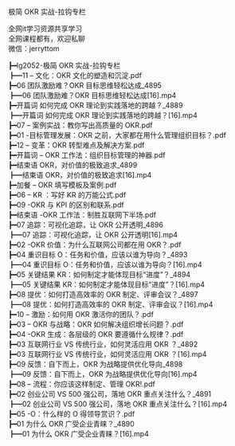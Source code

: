 极简 OKR 实战-拉钩专栏

全网it学习资源共享学习<br>全网课程都有，欢迎私聊<br>微信：jerryttom<br>

┣━lg2052-极简 OKR 实战-拉钩专栏<br> ┣━11 – 文化：OKR 文化的塑造和沉淀.pdf<br> ┣━06 团队激励难？OKR 目标思维轻松达成_4895<br> ┣━06 团队激励难？OKR 目标思维轻松达成[16].mp4<br> ┣━开篇词 如何完成 OKR 理论到实践落地的跨越？_4889<br> ┣━开篇词 如何完成 OKR 理论到实践落地的跨越？[16].mp4<br> ┣━07 – 案例实战：教你写出高质量的 OKR.pdf<br> ┣━01 -目标管理发展：OKR 之前，大家都在用什么管理组织目标？.pdf<br> ┣━12 – 变革：OKR 转型难点及解决方案.pdf<br> ┣━开篇词 – OKR 工作法：组织目标管理的神器.pdf<br> ┣━结束语 OKR，对价值的极致追求_4899<br> ┣━结束语 OKR，对价值的极致追求[16].mp4<br> ┣━加餐 – OKR 填写模板及案例.pdf<br> ┣━06 – KR ：写好 KR 的万能公式.pdf<br> ┣━09 -OKR 与 KPI 的区别和联系.pdf<br> ┣━结束语 -OKR 工作法：制胜互联网下半场.pdf<br> ┣━07 追踪：可视化追踪，让 OKR 公开透明_4896<br> ┣━07 追踪：可视化追踪，让 OKR 公开透明[16].mp4<br> ┣━02 -OKR 价值：为什么互联网公司都在用 OKR？.pdf<br> ┣━04 重识目标 O：任务和价值，应该以谁为导向？_4893<br> ┣━04 重识目标 O：任务和价值，应该以谁为导向？[16].mp4<br> ┣━05 关键结果 KR：如何制定才能体现目标“进度”？_4894<br> ┣━05 关键结果 KR：如何制定才能体现目标“进度”？[16].mp4<br> ┣━08 提优：如何打造高效率的 OKR 制定、评审会议？_4897<br> ┣━08 提优：如何打造高效率的 OKR 制定、评审会议？[16].mp4<br> ┣━10 – 激励：如何用 OKR 激活你的团队？.pdf<br> ┣━03 – OKR 与战略：OKR 如何解决组织增长问题？.pdf<br> ┣━04 -OKR 生成：各层级的 OKR 要遵循什么规律？.pdf<br> ┣━03 互联网行业 VS 传统行业，如何灵活应用 OKR ？_4892<br> ┣━03 互联网行业 VS 传统行业，如何灵活应用 OKR ？[16].mp4<br> ┣━09 反馈：自下而上，OKR 为战略提供优化导向_4898<br> ┣━09 反馈：自下而上，OKR 为战略提供优化导向[16].mp4<br> ┣━08 – 流程：你应该这样制定、管理 OKR!.pdf<br> ┣━02 创业公司 VS 500 强公司，落地 OKR 重点关注什么？_4891<br> ┣━02 创业公司 VS 500 强公司，落地 OKR 重点关注什么？[16].mp4<br> ┣━05 -O：什么样的 O 得领导赏识？.pdf<br> ┣━01 为什么 OKR 广受企业青睐？_4890<br> ┣━01 为什么 OKR 广受企业青睐？[16].mp4